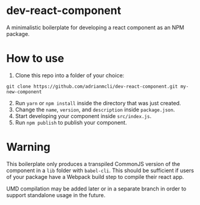 # dev-react-component
A minimalistic boilerplate for developing a react component as an NPM package.

# How to use

1. Clone this repo into a folder of your choice:

  ```
  git clone https://github.com/adrianmcli/dev-react-component.git my-new-component
  ```

2. Run `yarn` or `npm install` inside the directory that was just created.
3. Change the `name`, `version`, and `description` inside `package.json`.
4. Start developing your component inside `src/index.js`.
5. Run `npm publish` to publish your component.

# Warning

This boilerplate only produces a transpiled CommonJS version of the component in a `lib` folder with `babel-cli`. This should be sufficient if users of your package have a Webpack build step to compile their react app.

UMD compilation may be added later or in a separate branch in order to support standalone usage in the future.
